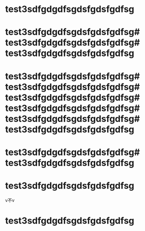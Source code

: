 # test3sdfgdgdfsgdsfgdsfgdfsg
# test3sdfgdgdfsgdsfgdsfgdfsg# test3sdfgdgdfsgdsfgdsfgdfsg# test3sdfgdgdfsgdsfgdsfgdfsg
# test3sdfgdgdfsgdsfgdsfgdfsg# test3sdfgdgdfsgdsfgdsfgdfsg# test3sdfgdgdfsgdsfgdsfgdfsg# test3sdfgdgdfsgdsfgdsfgdfsg# test3sdfgdgdfsgdsfgdsfgdfsg# test3sdfgdgdfsgdsfgdsfgdfsg


# test3sdfgdgdfsgdsfgdsfgdfsg# test3sdfgdgdfsgdsfgdsfgdfsg
# test3sdfgdgdfsgdsfgdsfgdfsg
v不v
# test3sdfgdgdfsgdsfgdsfgdfsg
